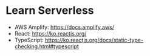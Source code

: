 # Learn Serverless

- AWS Amplify: https://docs.amplify.aws/
- React: https://ko.reactjs.org/
- TypeScript: https://ko.reactjs.org/docs/static-type-checking.html#typescript

